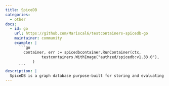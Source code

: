 ```yaml
---
title: SpiceDB
categories:
  - other
docs:
  - id: go
    url: https://github.com/Mariscal6/testcontainers-spicedb-go
    maintainer: community
    example: |
      ```go
        container, err := spicedbcontainer.RunContainer(ctx,
                testcontainers.WithImage("authzed/spicedb:v1.33.0"),
            )
      ```
description: |
  SpiceDB is a graph database purpose-built for storing and evaluating access control data.
---
```

